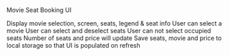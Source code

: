 Movie Seat Booking UI

Display movie selection, screen, seats, legend & seat info
User can select a movie
User can select and deselect seats
User can not select occupied seats
Number of seats and price will update
Save seats, movie and price to local storage so that UI is populated on refresh
